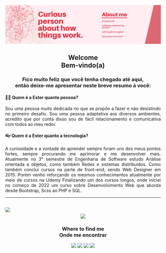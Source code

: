 <img src="BannerGitHub.png">
<h2  align="center"> Welcome  <br>  Bem-vindo(a) <br></h2>

<h3 align="center">Fico muito feliz que você tenha chegado até aqui,<br> então deixe-me apresentar neste breve resumo á você:</h3>
<h4><strong> 🙋🏻 Quem é a Ester quanto pessoa?</strong></h4>
<p align="justify">Sou uma pessoa muito dedicada no que se propõe a fazer e não desistindo no primeiro desafio. Sou uma pessoa adaptativa aos diversos ambientes, acredito que por conta disso sou de fácil relacionamento e comunicativa com todos ao meu redor.</p>

<h4><strong>👓 Quem é a Ester quanto a tecnologia?</strong></h4>
<p align="justify">A curiosidade e a vontade de aprender sempre foram uns dos meus pontos fortes, sempre procurando me aprimorar e me desenvolver mais. Atualmente no 3° semestre de Engenharia de Software estudo Análise orientada a objetos, como também Redes e sistemas distribuídos. Como também conclui cursos na parte de front-end, sendo Web Designer em 2015. Porém venho reforçando os mesmos conhecimentos atualmente por meio de cursos na Udemy Finalizando um dos cursos longos, onde iniciei no começo de 2022 um curso sobre Desenvolvimento Web que aborda desde Bootstrap, Scss ao PHP e SQL.</p>
<hr><br>

<img height="180em" src="https://github-readme-streak-stats.herokuapp.com/?user=Ester-Farias&show_icons=true&hide_border=true&count_private=true&include_all_commits=true&theme=default" />
<div align="center"><img width=50% align="center" src="https://github-readme-stats.vercel.app/api/top-langs/?username=Ester-Farias&layout=compact&theme=white" /></div>

<div align="center">
<h3>Where to find me <br> Onde me encontrar</h3>
<a href="http://estersouza.free.nf/"> <img src="https://img.shields.io/static/v1?style=for-the-badge&message=Portfolio&color=%23E4405F&logo=Internet+Explorer&logoColor=FFFFFF&label=" target="_blank"></a>
<a href="https://www.linkedin.com/in/ester-farias-de-souza/" target="_blank"><img src="https://img.shields.io/badge/-LinkedIn-%23E4405F?style=for-the-badge&logo=linkedin&logoColor=white" target="_blank"></a> 
<a href="mailto:esterfariasdesouza19@gmail.com"> <img src="https://img.shields.io/badge/-Gmail-%23E4405F?style=for-the-badge&logo=gmail&logoColor=white" target="_blank"></a>
<a href="https://instagram.com/estersouza99" target="_blank"><img src="https://img.shields.io/badge/-Instagram-%23E4405F?style=for-the-badge&logo=instagram&logoColor=white" target="_blank"></a>
</div>&nbsp;&nbsp;
